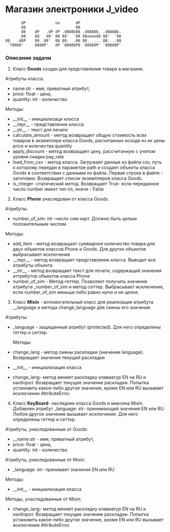 #  Магазин электроники J_video

           dP             oo       dP                   
           88                      88                   
           88    dP   .dP dP .d888b88 .d8888b. .d8888b. 
           88    88   d8' 88 88'  `88 88ooood8 88'  `88 
    88.  .d8P    88 .88'  88 88.  .88 88.  ... 88.  .88 
     `Y8888'     8888P'   dP `88888P8 `88888P' `88888P'  


### Описание задачи

1. Класс __Goods__ создан для представления товара в магазине. 

Атрибуты класса:

*   name:str - имя, приватный атрибут,
*   price: float - цена,
*   quantity: int - количество

Методы:
*   \_\_init__ - инициализаци класса
*   \_\_repr__ - представление класса
*   \_\_str__ - текст для печати
*   calculate_amount - метод возвращает общую стоимость 
    всех товаров в экземпляре класса Goods, расчитанных 
    исходя из их цены price и количества quantity
*   apply_discount - метод возвращает цену, рассчитанную с учетом уровня скидки pay_rate
*   load_from_csv - метод класса. Загружает данные из файла 
    csv, путь к которому передан в параметре path и создает 
    объекты класса Goods в соответствии с данными из файла. 
    Первая строка в файле - заголовки. Возвращает список 
    экземпляров класса Goods.
*   is_integer -статический метод. Возвращает True- если переданное 
    число number имеет тип int, иначе - False  


2. Класс __Phone__ унаследован от класса  Goods.

Атрибуты:
 *   number_of_sim: int -число сим карт. Должно быть целым положительным числом.

Методы:
*   add_item - метод возвращает суммарное количество товара для
        двух объектов классов Phone и Goods. Для других объектов
        выбрасывает исключение
*   \_\_repr__ - метод возвращает представление класса. 
        Выводит все атрибуты объекта
*   \_\_str__ - метод возвращает текст для печати, содержащий 
        значения аттрибутов объектов класса Phone
*   number_of_sim - Метод-геттер. Позволяет получить значение
        атрибута _number_of_sim и метод-сеттер. Выбрасывает исключение, если number_of_sim меньше либо равно нулю и не целое.  


3. Класс __Mixin__ - вспомогательный класс для реализации 
    атрибута __language и метода change_language для смены
    его значения.

Атрибуты:

*   _language - защищенный атрибут (protected).
    Для него определены геттер и сеттер.

    Методы:

*   change_lang - метод смены раскладки (значения language). 
    Возвращает значение текущей раскладки
*    \_\_init__  - инициализация класса 
*   change_lang- метод меняет раскладку клавиатур EN на RU
    и наоборот. Возвращает текущее значение раскладки.
    Попытка установить какое-либо другое значение, кроме 
    EN или RU вызывает исключение AttributeError.

4. Класс __KeyBoard__- наследник класса Goods и миксина Mixin.
    Добавлен атрибут _language: str- принимающий значения EN или RU. Любое другое значение вызывает исключение. Для него определены геттер и сеттер.

Атрибуты, унаследованные от Goods:
*   __name:str - имя, приватный атрибут,
*   price: float - цена,
*   quantity: int - количество

Атрибуты, унаследованные от Mixin:
*   _language: str- принимает значения EN или RU

Методы:
*   \_\_init__  - инициализация класса

Методы, унаследованные от Mixin:
*   change_lang- метод меняет раскладку клавиатур EN на RU
        и наоборот. Возвращает текущее значение раскладки.
        Попытка установить какое-либо другое значение, кроме 
        EN или RU вызывает исключение AttributeError.
    